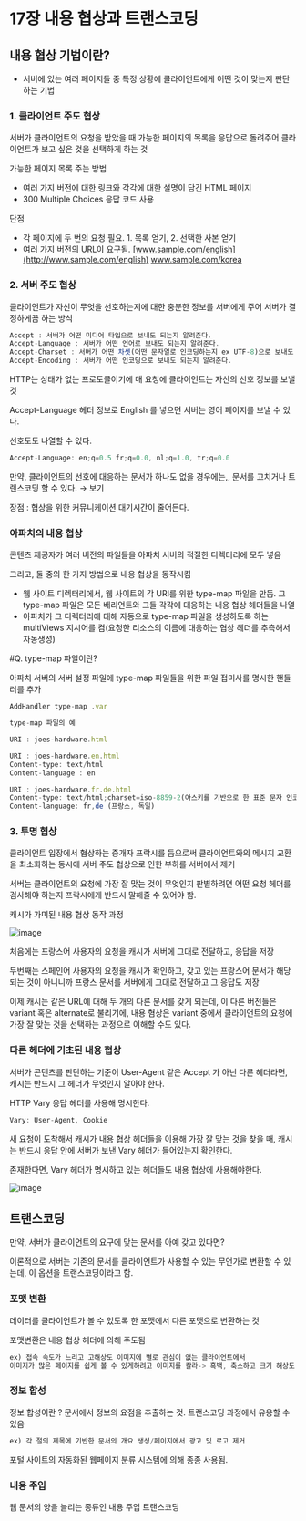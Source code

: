 # 17장 내용 협상과 트랜스코딩

## 내용 협상 기법이란?

- 서버에 있는 여러 페이지들 중 특정 상황에 클라이언트에게 어떤 것이 맞는지 판단하는 기법

### 1. 클라이언트 주도 협상

서버가 클라이언트의 요청을 받았을 때 가능한 페이지의 목록을 응답으로 돌려주어 클라이언트가 보고 싶은 것을 선택하게 하는 것

가능한 페이지 목록 주는 방법

- 여러 가지 버전에 대한 링크와 각각에 대한 설명이 담긴 HTML 페이지
- 300 Multiple Choices 응답 코드 사용

단점 

- 각 페이지에 두 번의 요청 필요. 1. 목록 얻기, 2. 선택한 사본 얻기
- 여러 가지 버전의 URL이 요구됨. [www.sample.com/english](http://www.sample.com/english) www.sample.com/korea

### 2. 서버 주도 협상

클라이언트가 자신이 무엇을 선호하는지에 대한 충분한 정보를 서버에게 주어 서버가 결정하게끔 하는 방식

```jsx
Accept : 서버가 어떤 미디어 타입으로 보내도 되는지 알려준다.
Accept-Language : 서버가 어떤 언어로 보내도 되는지 알려준다.
Accept-Charset : 서버가 어떤 차셋(어떤 문자열로 인코딩하는지 ex UTF-8)으로 보내도 되는지 알려준다.
Accept-Encoding : 서버가 어떤 인코딩으로 보내도 되는지 알려준다.
```

HTTP는 상태가 없는 프로토콜이기에 매 요청에 클라이언트는 자신의 선호 정보를 보낼 것

Accept-Language 헤더 정보로 English 를 넣으면 서버는 영어 페이지를 보낼 수 있다.

선호도도 나열할 수 있다. 

```jsx
Accept-Language: en;q=0.5 fr;q=0.0, nl;q=1.0, tr;q=0.0
```

만약, 클라이언트의 선호에 대응하는 문서가 하나도 없을 경우에는,, 문서를 고치거나 트랜스코딩 할 수 있다. → 보기

장점 : 협상을 위한 커뮤니케이션 대기시간이 줄어든다.

### 아파치의 내용 협상

콘텐츠 제공자가 여러 버전의 파일들을 아파치 서버의 적절한 디렉터리에 모두 넣음

그리고, 둘 중의 한 가지 방법으로 내용 협상을 동작시킴

- 웹 사이트 디렉터리에서, 웹 사이트의 각 URI를 위한 type-map 파일을 만듬. 그 type-map 파일은 모든 배리언트와 그들 각각에 대응하는 내용 협상 헤더들을 나열
- 아파치가 그 디렉터리에 대해 자동으로 type-map 파일을 생성하도록 하는 multiViews 지시어를 켬(요청한 리소스의 이름에 대응하는 협상 헤더를 추측해서 자동생성)

#Q. type-map 파일이란?

아파치 서버의 서버 설정 파일에 type-map 파일들을 위한 파일 접미사를 명시한 핸들러를 추가

```jsx
AddHandler type-map .var
```

```jsx
type-map 파일의 예

URI : joes-hardware.html

URI : joes-hardware.en.html
Content-type: text/html
Content-language : en

URI : joes-hardware.fr.de.html
Content-type: text/html;charset=iso-8859-2(아스키를 기반으로 한 표준 문자 인코딩인 ISO/IEC 8859의 일부)
Content-language: fr,de (프랑스, 독일)
```

### 3. 투명 협상

클라이언트 입장에서 협상하는 중개자 프락시를 둠으로써 클라이언트와의 메시지 교환을 최소화하는 동시에 서버 주도 협상으로 인한 부하를 서버에서 제거

서버는 클라이언트의 요청에 가장 잘 맞는 것이 무엇인지 판별하려면 어떤 요청 헤더를 검사해야 하는지 프락시에게 반드시 말해줄 수 있어야 함. 

캐시가 가미된 내용 협상 동작 과정

![image](https://user-images.githubusercontent.com/38098157/212543795-32347f62-6c28-4326-abde-59c34fb8e20e.png)


처음에는 프랑스어 사용자의 요청을  캐시가 서버에 그대로 전달하고, 응답을 저장

두번째는 스페인어 사용자의 요청을 캐시가 확인하고, 갖고 있는 프랑스어 문서가 해당되는 것이 아니니까 프랑스 문서를 서버에게 그대로 전달하고 그 응답도 저장

이제 캐시는 같은 URL에 대해 두 개의 다른 문서를 갖게 되는데, 이 다른 버전들은 variant 혹은 alternate로 불리기에, 내용 혐상은 variant 중에서 클라이언트의 요청에 가장 잘 맞는 것을 선택하는 과정으로 이해할 수도 있다.

### 다른 헤더에 기초된 내용 협상

서버가 콘텐츠를 판단하는 기준이 User-Agent 같은 Accept 가 아닌 다른 헤더라면, 캐시는 반드시 그 헤더가 무엇인지 알아야 한다.

HTTP Vary 응답 헤더를 사용해 명시한다.

```jsx
Vary: User-Agent, Cookie
```

새 요청이 도착해서 캐시가 내용 협상 헤더들을 이용해 가장 잘 맞는 것을 찾을 때, 캐시는 반드시 응답 안에 서버가 보낸 Vary 헤더가 들어있는지 확인한다.

존재한다면, Vary 헤더가 명시하고 있는 헤더들도 내용 협상에 사용해야한다.

![image](https://user-images.githubusercontent.com/38098157/212543820-907cb0fb-763f-438a-a939-698c9c986c52.png)

## 트랜스코딩

만약, 서버가 클라이언트의 요구에 맞는 문서를 아예 갖고 있다면?

이론적으로 서버는 기존의 문서를 클라이언트가 사용할 수 있는 무언가로 변환할 수 있는데, 이 옵션을 트랜스코딩이라고 함.

### 포맷 변환

데이터를 클라이언트가 볼 수 있도록 한 포맷에서 다른 포맷으로 변환하는 것

포맷변환은 내용 협상 헤더에 의해 주도됨 

```jsx
ex) 접속 속도가 느리고 고해상도 이미지에 별로 관심이 없는 클라이언트에서 
이미지가 많은 페이지를 쉽게 볼 수 있게하려고 이미지를 칼라-> 흑백, 축소하고 크기 해상도 줄임
```

### 정보 합성

정보 합성이란 ? 문서에서 정보의 요점을 추출하는 것. 트랜스코딩 과정에서 유용할 수 있음

```jsx
ex) 각 절의 제목에 기반한 문서의 개요 생성/페이지에서 광고 및 로고 제거
```

포털 사이트의 자동화된 웹페이지 분류 시스템에 의해 종종 사용됨.

### 내용 주입

웹 문서의 양을 늘리는 종류인 내용 주입 트랜스코딩
